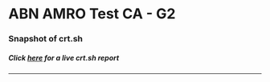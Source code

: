 # ABN AMRO Test CA - G2
### Snapshot of crt.sh
##### Click [here](https://crt.sh/?q=2BB9F775577F586D42E7E4BFF6A6BEC8909B934EA31E06C0AC9331F3C7DD36DA) for a live crt.sh report

---
